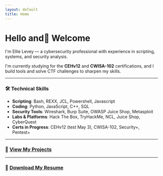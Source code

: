 ```yaml
---
layout: default
title: Home
---
```


# Hello and👋 Welcome

I'm Ellie Levey — a cybersecurity professional with experience in scripting, systems, and security analysis.

I'm currently studying for the **CEHv12** and **CWISA-102** certifications, and I build tools and solve CTF challenges to sharpen my skills.

---

### 🛠️ Technical Skills

- **Scripting**: Bash, REXX, JCL, Powershell, Javascript
- **Coding**:  Python, JavaScript, C++, SQL
- **Security Tools**: Wireshark, Burp Suite, OWASP Juice Shop, Metasploit
- **Labs & Platforms**: Hack The Box, TryHackMe, NCL, Juice Shop, CyberQuest
- **Certs in Progress**: CEHv12 (test May 3), CWISA-102, Security+, Pentest+

---

### 📁 [View My Projects](Cybersecurity-Portfolio/projects.md)

---

### 📄 [Download My Resume](resume.pdf)
